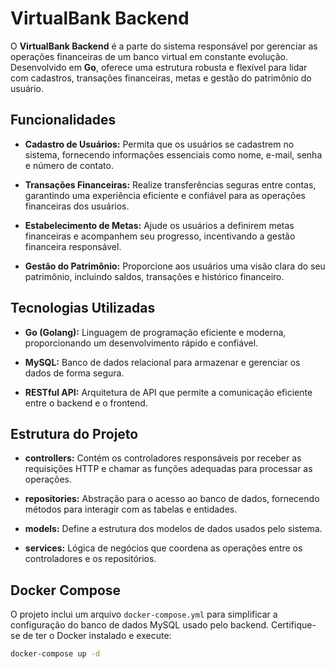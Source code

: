 # VirtualBank Backend

O **VirtualBank Backend** é a parte do sistema responsável por gerenciar as operações financeiras de um banco virtual em constante evolução. Desenvolvido em **Go**, oferece uma estrutura robusta e flexível para lidar com cadastros, transações financeiras, metas e gestão do patrimônio do usuário.

## Funcionalidades

- **Cadastro de Usuários:** Permita que os usuários se cadastrem no sistema, fornecendo informações essenciais como nome, e-mail, senha e número de contato.

- **Transações Financeiras:** Realize transferências seguras entre contas, garantindo uma experiência eficiente e confiável para as operações financeiras dos usuários.

- **Estabelecimento de Metas:** Ajude os usuários a definirem metas financeiras e acompanhem seu progresso, incentivando a gestão financeira responsável.

- **Gestão do Patrimônio:** Proporcione aos usuários uma visão clara do seu patrimônio, incluindo saldos, transações e histórico financeiro.

## Tecnologias Utilizadas

- **Go (Golang):** Linguagem de programação eficiente e moderna, proporcionando um desenvolvimento rápido e confiável.

- **MySQL:** Banco de dados relacional para armazenar e gerenciar os dados de forma segura.

- **RESTful API:** Arquitetura de API que permite a comunicação eficiente entre o backend e o frontend.

## Estrutura do Projeto

- **controllers:** Contém os controladores responsáveis por receber as requisições HTTP e chamar as funções adequadas para processar as operações.

- **repositories:** Abstração para o acesso ao banco de dados, fornecendo métodos para interagir com as tabelas e entidades.

- **models:** Define a estrutura dos modelos de dados usados pelo sistema.

- **services:** Lógica de negócios que coordena as operações entre os controladores e os repositórios.

## Docker Compose

O projeto inclui um arquivo `docker-compose.yml` para simplificar a configuração do banco de dados MySQL usado pelo backend. Certifique-se de ter o Docker instalado e execute:

```bash
docker-compose up -d
